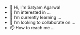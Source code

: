 - 👋 Hi, I’m Satyam Agarwal
- 👀 I’m interested in ...
- 🌱 I’m currently learning ...
- 💞️ I’m looking to collaborate on ...
- 📫 How to reach me ...

<!---
satyam-nykaa/satyam-nykaa is a ✨ special ✨ repository because its `README.md` (this file) appears on your GitHub profile.
You can click the Preview link to take a look at your changes.
--->
